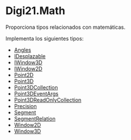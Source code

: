 # Digi21.Math

Proporciona tipos relacionados con matemáticas.

Implementa los siguientes tipos:

* [Angles](angles/)
* [IDesplazable](idesplazable/)
* [IWindow3D](iwindow3d.md)
* [IWindow2D](iwindow2d.md)
* [Point2D](point2d.md)
* [Point3D](point3d.md)
* [Point3DCollection](point3dcollection.md)
* [Point3DEventArgs](point3deventargs.md)
* [Point3DReadOnlyCollection](point3dreadonlycollection.md)
* [Precision](precision.md)
* [Segment](segment.md)
* [SegmentRelation](segmentrelation.md)
* [Window2D](window2d.md)
* [Window3D](window3d.md)



